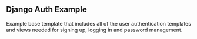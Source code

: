 ## Django Auth Example

Example base template that includes all of the user authentication templates and views needed for signing up, logging in and password management.
